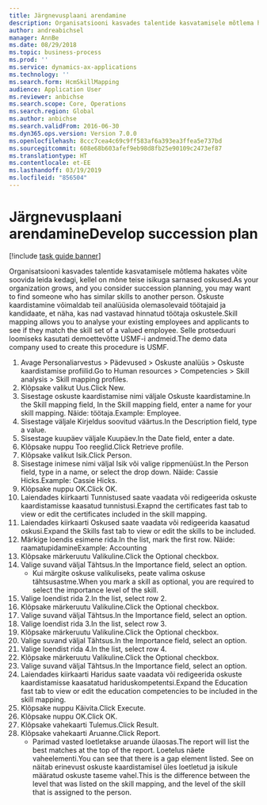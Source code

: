 ```yaml
---
title: Järgnevusplaani arendamine
description: Organisatsiooni kasvades talentide kasvatamisele mõtlema hakates võite soovida leida kedagi, kellel on mõne teise isikuga sarnased oskused.
author: andreabichsel
manager: AnnBe
ms.date: 08/29/2018
ms.topic: business-process
ms.prod: ''
ms.service: dynamics-ax-applications
ms.technology: ''
ms.search.form: HcmSkillMapping
audience: Application User
ms.reviewer: anbichse
ms.search.scope: Core, Operations
ms.search.region: Global
ms.author: anbichse
ms.search.validFrom: 2016-06-30
ms.dyn365.ops.version: Version 7.0.0
ms.openlocfilehash: 8ccc7cea4c69c9ff583af6a393ea3ffea5e737bd
ms.sourcegitcommit: 608e68b603afef9eb98d8fb25e90109c2473ef87
ms.translationtype: HT
ms.contentlocale: et-EE
ms.lasthandoff: 03/19/2019
ms.locfileid: "856504"
---
```

# <a name="develop-succession-plan"></a><span data-ttu-id="049f8-103">Järgnevusplaani arendamine</span><span class="sxs-lookup"><span data-stu-id="049f8-103">Develop succession plan</span></span>

[!include [task guide banner](../../includes/task-guide-banner.md)]

<span data-ttu-id="049f8-104">Organisatsiooni kasvades talentide kasvatamisele mõtlema hakates võite soovida leida kedagi, kellel on mõne teise isikuga sarnased oskused.</span><span class="sxs-lookup"><span data-stu-id="049f8-104">As your organization grows, and you consider succession planning, you may want to find someone who has similar skills to another person.</span></span>  <span data-ttu-id="049f8-105">Oskuste kaardistamine võimaldab teil analüüsida olemasolevaid töötajaid ja kandidaate, et näha, kas nad vastavad hinnatud töötaja oskustele.</span><span class="sxs-lookup"><span data-stu-id="049f8-105">Skill mapping allows you to analyse your existing employees and applicants to see if they match the skill set of a valued employee.</span></span> <span data-ttu-id="049f8-106">Selle protseduuri loomiseks kasutati demoettevõtte USMF-i andmeid.</span><span class="sxs-lookup"><span data-stu-id="049f8-106">The demo data company used to create this procedure is USMF.</span></span>

1. <span data-ttu-id="049f8-107">Avage Personaliarvestus > Pädevused > Oskuste analüüs > Oskuste kaardistamise profiilid.</span><span class="sxs-lookup"><span data-stu-id="049f8-107">Go to Human resources > Competencies > Skill analysis > Skill mapping profiles.</span></span>
2. <span data-ttu-id="049f8-108">Klõpsake valikut Uus.</span><span class="sxs-lookup"><span data-stu-id="049f8-108">Click New.</span></span>
3. <span data-ttu-id="049f8-109">Sisestage oskuste kaardistamise nimi väljale Oskuste kaardistamine.</span><span class="sxs-lookup"><span data-stu-id="049f8-109">In the Skill mapping field, In the Skill mapping field, enter a name for your skill mapping.</span></span>  <span data-ttu-id="049f8-110">Näide: töötaja.</span><span class="sxs-lookup"><span data-stu-id="049f8-110">Example: Employee.</span></span>
4. <span data-ttu-id="049f8-111">Sisestage väljale Kirjeldus soovitud väärtus.</span><span class="sxs-lookup"><span data-stu-id="049f8-111">In the Description field, type a value.</span></span>
5. <span data-ttu-id="049f8-112">Sisestage kuupäev väljale Kuupäev.</span><span class="sxs-lookup"><span data-stu-id="049f8-112">In the Date field, enter a date.</span></span>
6. <span data-ttu-id="049f8-113">Klõpsake nuppu Too reeglid.</span><span class="sxs-lookup"><span data-stu-id="049f8-113">Click Retrieve profile.</span></span>
7. <span data-ttu-id="049f8-114">Klõpsake valikut Isik.</span><span class="sxs-lookup"><span data-stu-id="049f8-114">Click Person.</span></span>
8. <span data-ttu-id="049f8-115">Sisestage inimese nimi väljal Isik või valige rippmenüüst.</span><span class="sxs-lookup"><span data-stu-id="049f8-115">In the Person field, type in a name, or select the drop down.</span></span>  <span data-ttu-id="049f8-116">Näide: Cassie Hicks.</span><span class="sxs-lookup"><span data-stu-id="049f8-116">Example: Cassie Hicks.</span></span>
9. <span data-ttu-id="049f8-117">Klõpsake nuppu OK.</span><span class="sxs-lookup"><span data-stu-id="049f8-117">Click OK.</span></span>
10. <span data-ttu-id="049f8-118">Laiendades kiirkaarti Tunnistused saate vaadata või redigeerida oskuste kaardistamisse kaasatud tunnistusi.</span><span class="sxs-lookup"><span data-stu-id="049f8-118">Exapnd the certificates fast tab to view or edit the certificates included in the skill mapping.</span></span>
11. <span data-ttu-id="049f8-119">Laiendades kiirkaarti Oskused saate vaadata või redigeerida kaasatud oskusi.</span><span class="sxs-lookup"><span data-stu-id="049f8-119">Expand the Skills fast tab to view or edit the skills to be included.</span></span>
12. <span data-ttu-id="049f8-120">Märkige loendis esimene rida.</span><span class="sxs-lookup"><span data-stu-id="049f8-120">In the list, mark the first row.</span></span>  <span data-ttu-id="049f8-121">Näide: raamatupidamine</span><span class="sxs-lookup"><span data-stu-id="049f8-121">Example:  Accounting</span></span>
13. <span data-ttu-id="049f8-122">Klõpsake märkeruutu Valikuline.</span><span class="sxs-lookup"><span data-stu-id="049f8-122">Click the Optional checkbox.</span></span>
14. <span data-ttu-id="049f8-123">Valige suvand väljal Tähtsus.</span><span class="sxs-lookup"><span data-stu-id="049f8-123">In the Importance field, select an option.</span></span>
    * <span data-ttu-id="049f8-124">Kui märgite oskuse valikuliseks, peate valima oskuse tähtsusastme.</span><span class="sxs-lookup"><span data-stu-id="049f8-124">When you mark a skill as optional, you are required to select the importance level of the skill.</span></span>  
15. <span data-ttu-id="049f8-125">Valige loendist rida 2.</span><span class="sxs-lookup"><span data-stu-id="049f8-125">In the list, select row 2.</span></span>
16. <span data-ttu-id="049f8-126">Klõpsake märkeruutu Valikuline.</span><span class="sxs-lookup"><span data-stu-id="049f8-126">Click the Optional checkbox.</span></span>
17. <span data-ttu-id="049f8-127">Valige suvand väljal Tähtsus.</span><span class="sxs-lookup"><span data-stu-id="049f8-127">In the Importance field, select an option.</span></span>
18. <span data-ttu-id="049f8-128">Valige loendist rida 3.</span><span class="sxs-lookup"><span data-stu-id="049f8-128">In the list, select row 3.</span></span>
19. <span data-ttu-id="049f8-129">Klõpsake märkeruutu Valikuline.</span><span class="sxs-lookup"><span data-stu-id="049f8-129">Click the Optional checkbox.</span></span>
20. <span data-ttu-id="049f8-130">Valige suvand väljal Tähtsus.</span><span class="sxs-lookup"><span data-stu-id="049f8-130">In the Importance field, select an option.</span></span>
21. <span data-ttu-id="049f8-131">Valige loendist rida 4.</span><span class="sxs-lookup"><span data-stu-id="049f8-131">In the list, select row 4.</span></span>
22. <span data-ttu-id="049f8-132">Klõpsake märkeruutu Valikuline.</span><span class="sxs-lookup"><span data-stu-id="049f8-132">Click the Optional checkbox.</span></span>
23. <span data-ttu-id="049f8-133">Valige suvand väljal Tähtsus.</span><span class="sxs-lookup"><span data-stu-id="049f8-133">In the Importance field, select an option.</span></span>
24. <span data-ttu-id="049f8-134">Laiendades kiirkaarti Haridus saate vaadata või redigeerida oskuste kaardistamisse kaasatatud hariduskompetentsi.</span><span class="sxs-lookup"><span data-stu-id="049f8-134">Expand the Education fast tab to view or edit the education competencies to be included in the skill mapping.</span></span>
25. <span data-ttu-id="049f8-135">Klõpsake nuppu Käivita.</span><span class="sxs-lookup"><span data-stu-id="049f8-135">Click Execute.</span></span>
26. <span data-ttu-id="049f8-136">Klõpsake nuppu OK.</span><span class="sxs-lookup"><span data-stu-id="049f8-136">Click OK.</span></span>
27. <span data-ttu-id="049f8-137">Klõpsake vahekaarti Tulemus.</span><span class="sxs-lookup"><span data-stu-id="049f8-137">Click Result.</span></span>
28. <span data-ttu-id="049f8-138">Klõpsake vahekaarti Aruanne.</span><span class="sxs-lookup"><span data-stu-id="049f8-138">Click Report.</span></span>
    * <span data-ttu-id="049f8-139">Parimad vasted loetletakse aruande ülaosas.</span><span class="sxs-lookup"><span data-stu-id="049f8-139">The report will list the best matches at the top of the report.</span></span>  <span data-ttu-id="049f8-140">Loetelus näete vaheelementi.</span><span class="sxs-lookup"><span data-stu-id="049f8-140">You can see that there is a gap element listed.</span></span>  <span data-ttu-id="049f8-141">See on näitab erinevust oskuste kaardistamisel üles loetletud ja isikule määratud oskuste taseme vahel.</span><span class="sxs-lookup"><span data-stu-id="049f8-141">This is the difference between the level that was listed on the skill mapping, and the level of the skill that is assigned to the person.</span></span>  

